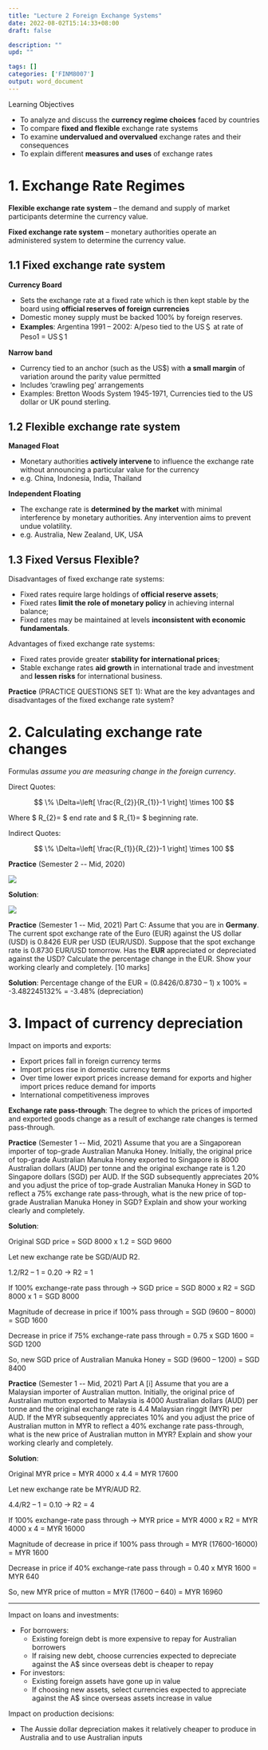 ```yaml
---
title: "Lecture 2 Foreign Exchange Systems"
date: 2022-08-02T15:14:33+08:00
draft: false

description: ""
upd: ""

tags: []
categories: ['FINM8007']
output: word_document
---
```


Learning Objectives

- To analyze and discuss the **currency regime choices** faced by countries
- To compare **fixed and flexible** exchange rate systems
- To examine **undervalued and overvalued** exchange rates and their consequences
- To explain different **measures and uses** of exchange rates

<!--more-->

# 1. Exchange Rate Regimes

**Flexible exchange rate system** – the demand and supply of market participants determine the currency value.

**Fixed exchange rate system** – monetary authorities operate an administered system to determine the currency value.

## 1.1 Fixed exchange rate system

**Currency Board**

- Sets the exchange rate at a fixed rate which is then kept stable by the board using **official reserves of foreign currencies**
- Domestic money supply must be backed 100% by foreign reserves.
- **Examples**: Argentina 1991 – 2002: A/peso tied to the US＄ at rate of Peso1 = US＄1

**Narrow band**

- Currency tied to an anchor (such as the US$) with **a small margin** of variation around the parity value permitted
- Includes ‘crawling peg’ arrangements
- Examples: Bretton Woods System 1945-1971, Currencies tied to the US dollar or UK pound sterling.

## 1.2 Flexible exchange rate system


**Managed Float**

- Monetary authorities **actively intervene** to influence the exchange rate without announcing a particular value for the currency
- e.g. China, Indonesia, India, Thailand

**Independent Floating**

- The exchange rate is **determined by the market** with minimal interference by monetary authorities. Any intervention aims to prevent undue volatility.
- e.g. Australia, New Zealand, UK, USA


## 1.3 Fixed Versus Flexible?

Disadvantages of fixed exchange rate systems:

- Fixed rates require large holdings of **official reserve assets**;
- Fixed rates **limit the role of monetary policy** in achieving internal balance;
- Fixed rates may be maintained at levels **inconsistent with economic fundamentals**.

Advantages of fixed exchange rate systems:

- Fixed rates provide greater **stability for international prices**;
- Stable exchange rates **aid growth** in international trade and investment and **lessen risks** for international business.


**Practice** (PRACTICE QUESTIONS SET 1): What are the key advantages and disadvantages of the fixed exchange rate system?

# 2. Calculating exchange rate changes

Formulas *assume you are measuring change in the foreign currency*.

Direct Quotes:

$$
\% \Delta=\left[ \frac{R_{2}}{R_{1}}-1 \right] \times 100
$$

Where $ R_{2}= $ end rate and $ R_{1}= $ beginning rate.

Indirect Quotes:

$$
\% \Delta=\left[ \frac{R_{1}}{R_{2}}-1 \right] \times 100
$$

**Practice** (Semester 2 -- Mid, 2020)

![](https://cdn.jsdelivr.net/gh/henrywu97/FigBed@master/2022/20220802172732.png)

**Solution**:

![](https://cdn.jsdelivr.net/gh/henrywu97/FigBed@master/2022/20220802173142.png)


**Practice** (Semester 1 -- Mid, 2021) Part C: Assume that you are in **Germany**. The current spot exchange rate of the Euro (EUR) against the US dollar (USD) is 0.8426 EUR per USD (EUR/USD). Suppose that the spot exchange rate is 0.8730 EUR/USD tomorrow. Has the **EUR** appreciated or depreciated against the USD? Calculate the percentage change in the EUR. Show your working clearly and completely. [10 marks]

**Solution**: Percentage change of the EUR = (0.8426/0.8730 – 1) x 100% = -3.482245132% = -3.48% (depreciation)

# 3. Impact of currency depreciation

Impact on imports and exports:
- Export prices fall in foreign currency terms
- Import prices rise in domestic currency terms
- Over time lower export prices increase demand for exports and higher import prices reduce demand for imports
- International competitiveness improves

**Exchange rate pass-through**: The degree to which the prices of imported and exported goods change as a result of exchange rate changes is termed pass-through.

**Practice** (Semester 1 -- Mid, 2021) Assume that you are a Singaporean importer of top-grade Australian Manuka Honey. Initially, the original price of top-grade Australian Manuka Honey exported to Singapore is 8000 Australian dollars (AUD) per tonne and the original exchange rate is 1.20 Singapore dollars (SGD) per AUD. If the SGD subsequently appreciates 20% and you adjust the price of top-grade Australian Manuka Honey in SGD to reflect a 75% exchange rate pass-through, what is the new price of top-grade Australian Manuka Honey in SGD? Explain and show your working clearly and completely.

**Solution**:

Original SGD price = SGD 8000 x 1.2 = SGD 9600

Let new exchange rate be SGD/AUD R2.

1.2/R2 – 1 = 0.20 → R2 = 1

If 100% exchange-rate pass through → SGD price = SGD 8000 x R2 = SGD 8000 x 1 = SGD 8000

Magnitude of decrease in price if 100% pass through = SGD (9600 – 8000) = SGD 1600

Decrease in price if 75% exchange-rate pass through = 0.75 x SGD 1600 = SGD 1200

So, new SGD price of Australian Manuka Honey = SGD (9600 – 1200) = SGD 8400

**Practice** (Semester 1 -- Mid, 2021) Part A [i] Assume that you are a Malaysian importer of Australian mutton. Initially, the original price of Australian mutton exported to Malaysia is 4000 Australian dollars (AUD) per tonne and the original exchange rate is 4.4 Malaysian ringgit (MYR) per AUD. If the MYR subsequently appreciates 10% and you adjust the price of Australian mutton in MYR to reflect a 40% exchange rate pass-through, what is the new price of Australian mutton in MYR? Explain and show your working clearly and completely.

**Solution**:

Original MYR price = MYR 4000 x 4.4 = MYR 17600

Let new exchange rate be MYR/AUD R2.

4.4/R2 – 1 = 0.10 → R2 = 4

If 100% exchange-rate pass through → MYR price = MYR 4000 x R2 = MYR 4000 x 4 = MYR 16000

Magnitude of decrease in price if 100% pass through = MYR (17600-16000) = MYR 1600

Decrease in price if 40% exchange-rate pass through = 0.40 x MYR 1600 = MYR 640

So, new MYR price of mutton = MYR (17600 – 640) = MYR 16960

---

Impact on loans and investments:
- For borrowers:
  - Existing foreign debt is more expensive to repay for Australian borrowers
  - If raising new debt, choose currencies expected to depreciate against the A$ since overseas debt is cheaper to repay
- For investors:
  - Existing foreign assets have gone up in value
  - If choosing new assets, select currencies expected to appreciate against the A$ since overseas assets increase in value

Impact on production decisions:
- The Aussie dollar depreciation makes it relatively cheaper to produce in Australia and to use Australian inputs